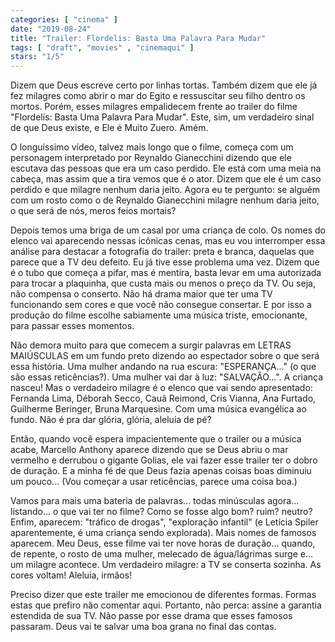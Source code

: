 ```yaml
---
categories: [ "cinema" ]
date: "2019-08-24"
title: "Trailer: Flordelis: Basta Uma Palavra Para Mudar"
tags: [ "draft", "movies" , "cinemaqui" ]
stars: "1/5"
---
```

Dizem que Deus escreve certo por linhas tortas. Também dizem que ele já fez milagres como abrir o mar do Egito e ressuscitar seu filho dentro os mortos. Porém, esses milagres empalidecem frente ao trailer do filme "Flordelis: Basta Uma Palavra Para Mudar". Este, sim, um verdadeiro sinal de que Deus existe, e Ele é Muito Zuero. Amém.

O longuíssimo vídeo, talvez mais longo que o filme, começa com um personagem interpretado por Reynaldo Gianecchini dizendo que ele escutava das pessoas que era um caso perdido. Ele está com uma meia na cabeça, mas assim que a tira vemos que é o ator. Dizem que ele é um caso perdido e que milagre nenhum daria jeito. Agora eu te pergunto: se alguém com um rosto como o de Reynaldo Gianecchini milagre nenhum daria jeito, o que será de nós, meros feios mortais?

Depois temos uma briga de um casal por uma criança de colo. Os nomes do elenco vai aparecendo nessas icônicas cenas, mas eu vou interromper essa análise para destacar a fotografia do trailer: preta e branca, daquelas que parece que a TV deu defeito. Eu já tive esse problema uma vez. Dizem que é o tubo que começa a pifar, mas é mentira, basta levar em uma autorizada para trocar a plaquinha, que custa mais ou menos o preço da TV. Ou seja, não compensa o conserto. Não há drama maior que ter uma TV funcionando sem cores e que você não consegue consertar. E por isso a produção do filme escolhe sabiamente uma música triste, emocionante, para passar esses momentos.

Não demora muito para que comecem a surgir palavras em LETRAS MAIÚSCULAS em um fundo preto dizendo ao espectador sobre o que será essa história. Uma mulher andando na rua escura: "ESPERANÇA..." (o que são essas reticências?).  Uma mulher vai dar à luz: "SALVAÇÃO...". A criança nasceu! Mas o verdadeiro milagre é o elenco que vai sendo apresentado: Fernanda Lima, Déborah Secco, Cauã Reimond, Cris Vianna, Ana Furtado, Guilherme Beringer, Bruna Marquesine. Com uma música evangélica ao fundo. Não é pra dar glória, glória, aleluia de pé?

Então, quando você espera impacientemente que o trailer ou a música acabe, Marcello Anthony aparece dizendo que se Deus abriu o mar vermelho e derrubou o gigante Golias, ele vai fazer esse trailer ter o dobro de duração. E a minha fé de que Deus fazia apenas coisas boas diminuiu um pouco... (Vou começar a usar reticências, parece uma coisa boa.)

Vamos para mais uma bateria de palavras... todas minúsculas agora... listando... o que vai ter no filme? Como se fosse algo bom? ruim? neutro? Enfim, aparecem: "tráfico de drogas", "exploração infantil" (e Letícia Spiler aparentemente, é uma criança sendo explorada). Mais nomes de famosos aparecem. Meu Deus, esse filme vai ter nove horas de duração... quando, de repente, o rosto de uma mulher, melecado de água/lágrimas surge e... um milagre acontece. Um verdadeiro milagre: a TV se conserta sozinha. As cores voltam! Aleluia, irmãos!

Preciso dizer que este trailer me emocionou de diferentes formas. Formas estas que prefiro não comentar aqui. Portanto, não perca: assine a garantia estendida de sua TV. Não passe por esse drama que esses famosos passaram. Deus vai te salvar uma boa grana no final das contas.
